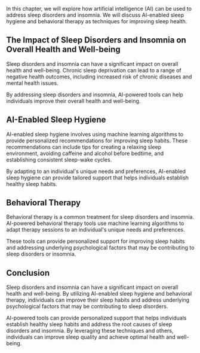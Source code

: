 
In this chapter, we will explore how artificial intelligence (AI) can be used to address sleep disorders and insomnia. We will discuss AI-enabled sleep hygiene and behavioral therapy as techniques for improving sleep health.

The Impact of Sleep Disorders and Insomnia on Overall Health and Well-being
---------------------------------------------------------------------------

Sleep disorders and insomnia can have a significant impact on overall health and well-being. Chronic sleep deprivation can lead to a range of negative health outcomes, including increased risk of chronic diseases and mental health issues.

By addressing sleep disorders and insomnia, AI-powered tools can help individuals improve their overall health and well-being.

AI-Enabled Sleep Hygiene
------------------------

AI-enabled sleep hygiene involves using machine learning algorithms to provide personalized recommendations for improving sleep habits. These recommendations can include tips for creating a relaxing sleep environment, avoiding caffeine and alcohol before bedtime, and establishing consistent sleep-wake cycles.

By adapting to an individual's unique needs and preferences, AI-enabled sleep hygiene can provide tailored support that helps individuals establish healthy sleep habits.

Behavioral Therapy
------------------

Behavioral therapy is a common treatment for sleep disorders and insomnia. AI-powered behavioral therapy tools use machine learning algorithms to adapt therapy sessions to an individual's unique needs and preferences.

These tools can provide personalized support for improving sleep habits and addressing underlying psychological factors that may be contributing to sleep disorders or insomnia.

Conclusion
----------

Sleep disorders and insomnia can have a significant impact on overall health and well-being. By utilizing AI-enabled sleep hygiene and behavioral therapy, individuals can improve their sleep habits and address underlying psychological factors that may be contributing to sleep disorders.

AI-powered tools can provide personalized support that helps individuals establish healthy sleep habits and address the root causes of sleep disorders and insomnia. By leveraging these techniques and others, individuals can improve sleep quality and achieve optimal health and well-being.
